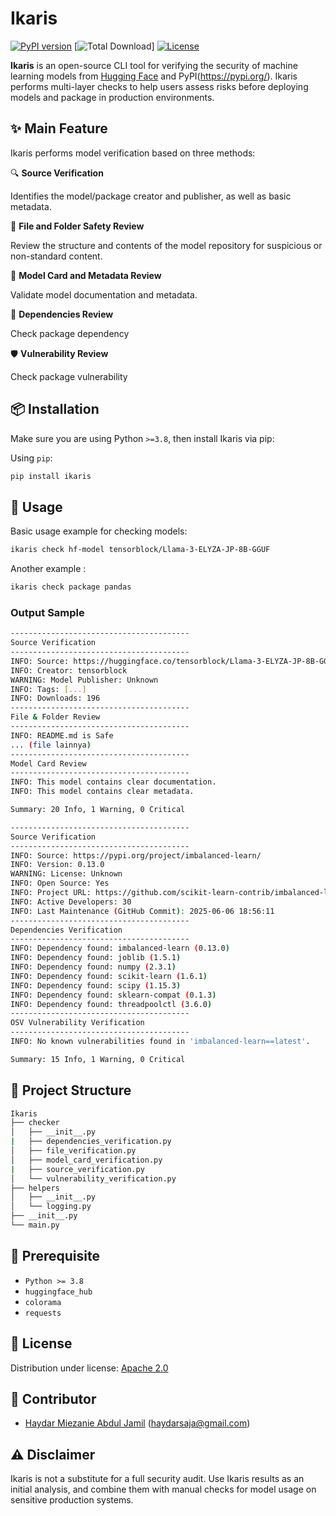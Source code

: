 # Ikaris

[![PyPI version](https://img.shields.io/pypi/v/ikaris.svg)](https://pypi.org/project/ikaris/)
[![Total Download](https://img.shields.io/pypi/dm/ikaris)]
[![License](https://img.shields.io/badge/license-Apache%202.0-blue.svg)](https://www.apache.org/licenses/LICENSE-2.0)

**Ikaris** is an open-source CLI tool for verifying the security of machine learning models from [Hugging Face](https://huggingface.co) and PyPI(https://pypi.org/). Ikaris performs multi-layer checks to help users assess risks before deploying models and package in production environments.

## ✨ Main Feature

Ikaris performs model verification based on three methods:

🔍 **Source Verification**

Identifies the model/package creator and publisher, as well as basic metadata.

📁 **File and Folder Safety Review**

Review the structure and contents of the model repository for suspicious or non-standard content.

📄 **Model Card and Metadata Review** 

Validate model documentation and metadata.

🧩 **Dependencies Review**

Check package dependency

🛡️ **Vulnerability Review**

Check package vulnerability

## 📦 Installation

Make sure you are using Python `>=3.8`, then install Ikaris via pip:

Using `pip`:
```bash
pip install ikaris
```

## 🚀 Usage

Basic usage example for checking models:
```bash
ikaris check hf-model tensorblock/Llama-3-ELYZA-JP-8B-GGUF
```
Another example :
```bash
ikaris check package pandas
```

### Output Sample
```bash
----------------------------------------
Source Verification
----------------------------------------
INFO: Source: https://huggingface.co/tensorblock/Llama-3-ELYZA-JP-8B-GGUF
INFO: Creator: tensorblock
WARNING: Model Publisher: Unknown
INFO: Tags: [...]
INFO: Downloads: 196
----------------------------------------
File & Folder Review
----------------------------------------
INFO: README.md is Safe
... (file lainnya)
----------------------------------------
Model Card Review
----------------------------------------
INFO: This model contains clear documentation.
INFO: This model contains clear metadata.

Summary: 20 Info, 1 Warning, 0 Critical
```

```bash
----------------------------------------
Source Verification
----------------------------------------
INFO: Source: https://pypi.org/project/imbalanced-learn/
INFO: Version: 0.13.0
WARNING: License: Unknown
INFO: Open Source: Yes
INFO: Project URL: https://github.com/scikit-learn-contrib/imbalanced-learn
INFO: Active Developers: 30
INFO: Last Maintenance (GitHub Commit): 2025-06-06 18:56:11
----------------------------------------
Dependencies Verification
----------------------------------------
INFO: Dependency found: imbalanced-learn (0.13.0)
INFO: Dependency found: joblib (1.5.1)
INFO: Dependency found: numpy (2.3.1)
INFO: Dependency found: scikit-learn (1.6.1)
INFO: Dependency found: scipy (1.15.3)
INFO: Dependency found: sklearn-compat (0.1.3)
INFO: Dependency found: threadpoolctl (3.6.0)
----------------------------------------
OSV Vulnerability Verification
----------------------------------------
INFO: No known vulnerabilities found in 'imbalanced-learn==latest'.

Summary: 15 Info, 1 Warning, 0 Critical
```

## 📁 Project Structure

```bash
Ikaris 
├── checker 
│   ├── __init__.py 
|   ├── dependencies_verification.py 
│   ├── file_verification.py 
│   ├── model_card_verification.py 
|   ├── source_verification.py
│   └── vulnerability_verification.py
├── helpers 
│   ├── __init__.py 
│   └── logging.py
├── __init__.py
└── main.py
```

## 🔧 Prerequisite

- `Python >= 3.8`
- `huggingface_hub`
- `colorama`
- `requests`

## 📝 License

Distribution under license: [Apache 2.0](https://www.apache.org/licenses/LICENSE-2.0)

## 👤 Contributor

- [Haydar Miezanie Abdul Jamil](https://www.linkedin.com/in/haydar-miezanie-abdul-jamil-916302162/) (haydarsaja@gmail.com)

## ⚠️ Disclaimer

Ikaris is not a substitute for a full security audit. Use Ikaris results as an initial analysis, and combine them with manual checks for model usage on sensitive production systems.